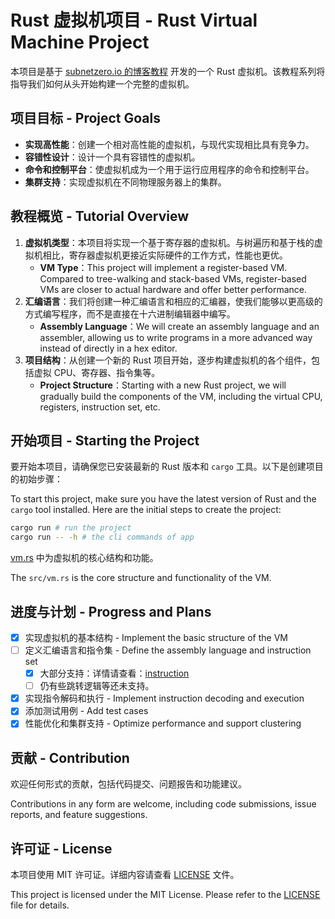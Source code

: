 # Rust 虚拟机项目 - Rust Virtual Machine Project

本项目是基于 [subnetzero.io 的博客教程](https://blog.subnetzero.io/post/building-language-vm-part-01/) 开发的一个 Rust 虚拟机。该教程系列将指导我们如何从头开始构建一个完整的虚拟机。

## 项目目标 - Project Goals

- **实现高性能**：创建一个相对高性能的虚拟机，与现代实现相比具有竞争力。
- **容错性设计**：设计一个具有容错性的虚拟机。
- **命令和控制平台**：使虚拟机成为一个用于运行应用程序的命令和控制平台。
- **集群支持**：实现虚拟机在不同物理服务器上的集群。

## 教程概览 - Tutorial Overview

1. **虚拟机类型**：本项目将实现一个基于寄存器的虚拟机。与树遍历和基于栈的虚拟机相比，寄存器虚拟机更接近实际硬件的工作方式，性能也更优。
   - **VM Type**：This project will implement a register-based VM. Compared to tree-walking and stack-based VMs, register-based VMs are closer to actual hardware and offer better performance.
2. **汇编语言**：我们将创建一种汇编语言和相应的汇编器，使我们能够以更高级的方式编写程序，而不是直接在十六进制编辑器中编写。
   - **Assembly Language**：We will create an assembly language and an assembler, allowing us to write programs in a more advanced way instead of directly in a hex editor.
3. **项目结构**：从创建一个新的 Rust 项目开始，逐步构建虚拟机的各个组件，包括虚拟 CPU、寄存器、指令集等。
   - **Project Structure**：Starting with a new Rust project, we will gradually build the components of the VM, including the virtual CPU, registers, instruction set, etc.

## 开始项目 - Starting the Project
要开始本项目，请确保您已安装最新的 Rust 版本和 `cargo` 工具。以下是创建项目的初始步骤：

To start this project, make sure you have the latest version of Rust and the `cargo` tool installed. Here are the initial steps to create the project:

```sh
cargo run # run the project
cargo run -- -h # the cli commands of app
```
 [vm.rs](./src/vm.rs) 中为虚拟机的核心结构和功能。

The `src/vm.rs` is the core structure and functionality of the VM.

## 进度与计划 - Progress and Plans
- [x] 实现虚拟机的基本结构 - Implement the basic structure of the VM
- [ ] 定义汇编语言和指令集 - Define the assembly language and instruction set
   - [x] 大部分支持：详情请查看：[instruction](./src/instruction.rs)
   - [ ] 仍有些跳转逻辑等还未支持。
- [x] 实现指令解码和执行 - Implement instruction decoding and execution
- [x] 添加测试用例 - Add test cases
- [x] 性能优化和集群支持 - Optimize performance and support clustering

## 贡献 - Contribution
欢迎任何形式的贡献，包括代码提交、问题报告和功能建议。

Contributions in any form are welcome, including code submissions, issue reports, and feature suggestions. 

## 许可证 - License
本项目使用 MIT 许可证。详细内容请查看 [LICENSE](LICENSE) 文件。

This project is licensed under the MIT License. Please refer to the [LICENSE](LICENSE) file for details.
